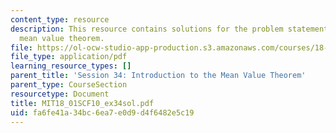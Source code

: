 ```yaml
---
content_type: resource
description: This resource contains solutions for the problem statements related to
  mean value theorem.
file: https://ol-ocw-studio-app-production.s3.amazonaws.com/courses/18-01sc-single-variable-calculus-fall-2010/fa6fe41a34bc6ea7e0d9d4f6482e5c19_MIT18_01SCF10_ex34sol.pdf
file_type: application/pdf
learning_resource_types: []
parent_title: 'Session 34: Introduction to the Mean Value Theorem'
parent_type: CourseSection
resourcetype: Document
title: MIT18_01SCF10_ex34sol.pdf
uid: fa6fe41a-34bc-6ea7-e0d9-d4f6482e5c19
---
```

